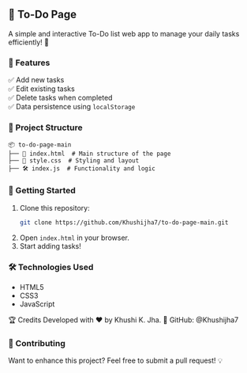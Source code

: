 ## 📝 To-Do Page  

A simple and interactive To-Do list web app to manage your daily tasks efficiently! 🚀  

### 🎯 Features  
✅ Add new tasks  
✅ Edit existing tasks  
✅ Delete tasks when completed  
✅ Data persistence using `localStorage`  

### 📂 Project Structure  
```
📦 to-do-page-main
├── 📜 index.html  # Main structure of the page
├── 🎨 style.css  # Styling and layout
├── 🛠️ index.js  # Functionality and logic
```

### 🚀 Getting Started  
1. Clone this repository:  
   ```bash
   git clone https://github.com/Khushijha7/to-do-page-main.git
   ```
2. Open `index.html` in your browser.  
3. Start adding tasks!  

### 🛠️ Technologies Used  
- HTML5  
- CSS3  
- JavaScript 


🏆 Credits
Developed with ❤️ by Khushi K. Jha.
🔗 GitHub: @Khushijha7

### 🤝 Contributing  
Want to enhance this project? Feel free to submit a pull request! 💡  

